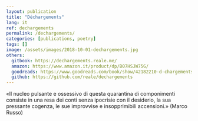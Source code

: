 ```yaml
---
layout: publication
title: "Déchargements"
lang: it
ref: dechargements
permalink: /dechargements/
categories: [publications, poetry]
tags: []
image: /assets/images/2018-10-01-dechargements.jpg
others:
  gitbook: https://dechargements.reale.me/
  amazon: https://www.amazon.it/product/dp/B07HSJW75G/
  goodreads: https://www.goodreads.com/book/show/42182210-d-chargements
  github: https://github.com/reale/dechargements
---
```


«Il nucleo pulsante e ossessivo di questa quarantina di componimenti consiste in una resa dei conti senza ipocrisie con il desiderio, la sua pressante cogenza, le sue improvvise e insopprimibili accensioni.» (Marco Russo)
